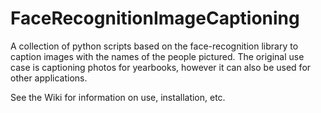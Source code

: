 # FaceRecognitionImageCaptioning
A collection of python scripts based on the face-recognition library to caption images with the names of the people pictured. The original use case is captioning photos for yearbooks, however it can also be used for other applications.

See the Wiki for information on use, installation, etc.
